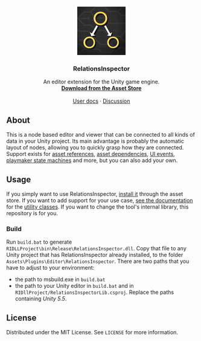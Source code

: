 <p align="center">

  <img src="Docs/icon.png" alt="Logo"/>
  <br/>
  <h3 align="center">RelationsInspector</h3>

  <p align="center">
    An editor extension for the Unity game engine.
    <br />
    <a href="https://assetstore.unity.com/packages/tools/utilities/relationsinspector-53147"><strong>Download from the Asset Store</strong></a>
    <br />
    <br />
    <a href="https://github.com/seldomU/RIBackendUtil/wiki/RelationsInspector-Manual">User docs</a>
    ·
    <a href="https://forum.unity.com/threads/relationsinspector-reveal-structures-in-your-project-demo.382792/">Discussion</a>
  </p>
</p>


## About

This is a node based editor and viewer that can be connected to all kinds of data in your Unity project. Its main advantage is probably the automatic layout of nodes, allowing you to quickly grasp how they are connected. Support exists for [asset references](https://seldomu.github.io/riBackends/AssetReferenceBackend/), [asset dependencies](https://seldomu.github.io/riBackends/AssetReferenceBackend/), [UI events](https://seldomu.github.io/riBackends/UGUIeventBackend/), [playmaker state machines](https://seldomu.github.io/riBackends/PlayMakerFsmCommunicationBackend/) and more, but you can also add your own.


## Usage

If you simply want to use RelationsInspector, [install it](https://assetstore.unity.com/packages/tools/utilities/relationsinspector-53147) through the asset store. If you want to add support for your use case, [see the documentation](https://github.com/seldomU/RIBackendUtil/wiki/RelationsInspector-Manual#backend-development) for the [utility classes](https://github.com/seldomU/RIBackendUtil). If you want to change the tool's internal library, this repository is for you.

### Build

Run `build.bat` to generate `RIDLLProject\bin\Release\RelationsInspector.dll`. Copy that file to any Unity project that has RelationsInspector already installed, to the folder `Assets\Plugins\Editor\RelationsInspector`. There are two paths that you have to adjust to your environment:
 * the path to msbuild.exe in `build.bat`
 * the path to your Unity editor in `build.bat` and in `RIDllProject/RelationsInspectorLib.csproj`. Replace the paths containing *Unity 5.5*.

## License

Distributed under the MIT License. See `LICENSE` for more information.
